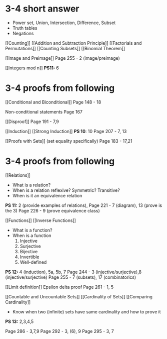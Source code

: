 
# 3-4 short answer
- Power set, Union, Intersection, Difference, Subset
- Truth tables
- Negations

[[Counting]]
[[Addition and Subtraction Principle]]
[[Factorials and Permutations]]
[[Counting Subsets]]
[[Binomial Theorem]]


[[Image and Preimage]] 
Page 255 - 2 (image/preimage)

[[Integers mod n]]
**PS11:** 6

# 3-4 proofs from following
[[Conditional and Biconditional]]
Page 148 - 18

Non-conditional statements
Page 167 

[[Disproof]]
Page 191 - 7,9

[[Induction]]
[[Strong Induction]]
**PS 10**: 10
Page 207 - 7, 13

[[Proofs with Sets]] (set equality specifically)
Page 183 - 17,21


# 3-4 proofs from following 
[[Relations]]
- What is a relation?
- When is a relation reflexive? Symmetric? Transitive?
- When is it an equivalence relation

**PS 11:** 2 (provide examples of relations), 
Page 221 - 7 (diagram), 13 (prove is the 3)
Page 226 - 9 (prove equivalence class)

[[Functions]]
[[Inverse Functions]]
- What is a function?
- When is a function
	1. Injective
	2. Surjective
	3. Bijective
	4. Invertible
	5. Well-defined

**PS 12:** 4 (induction), 5a, 5b, 7
Page 244 - 3 (injective/surjective),8 (injective/surjective)
Page 255 -  7 (subsets), 17 (combinatorics)

[[Limit definition]]
Epsilon delta proof
Page 261 - 1, 5

[[Countable and Uncountable Sets]]
[[Cardinality of Sets]]
[[Comparing Cardinality]]
- Know when two (infinite) sets have same cardinality and how to prove it

**PS 13:** 2,3,4,5

Page 286 - 3,7,9
Page 292 - 3, (6), 9
Page 295 - 3, 7

